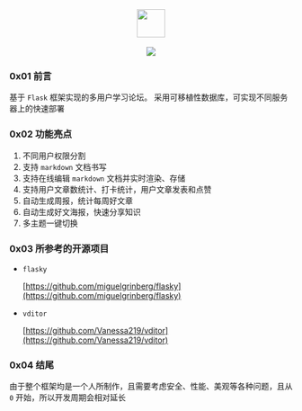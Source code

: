 <div align="center"><img src="../static/img/logo.png" style="width: 50px;"></div>
<br>
<div align="center">
<a href='https://www.murphysec.com/console/report/1674402525447217152/1674402525975699456'><img src='https://www.murphysec.com/platform3/v31/badge/1674402525975699456.svg'></a>
</div>

### 0x01 前言

基于 `Flask` 框架实现的多用户学习论坛。
采用可移植性数据库，可实现不同服务器上的快速部署

### 0x02 功能亮点

1. 不同用户权限分割
2. 支持 `markdown` 文档书写
3. 支持在线编辑 `markdown` 文档并实时渲染、存储
4. 支持用户文章数统计、打卡统计，用户文章发表和点赞
5. 自动生成周报，统计每周好文章
6. 自动生成好文海报，快速分享知识
7. 多主题一键切换

### 0x03 所参考的开源项目

+ `flasky`

  [https://github.com/miguelgrinberg/flasky](https://github.com/miguelgrinberg/flasky)

+ `vditor`

  [https://github.com/Vanessa219/vditor](https://github.com/Vanessa219/vditor)

### 0x04 结尾

由于整个框架均是一个人所制作，且需要考虑安全、性能、美观等各种问题，且从 `0` 开始，所以开发周期会相对延长
